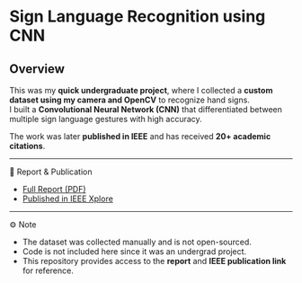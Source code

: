 # Sign Language Recognition using CNN  

## Overview  
This was my **quick undergraduate project**, where I collected a **custom dataset using my camera and OpenCV** to recognize hand signs.  
I built a **Convolutional Neural Network (CNN)** that differentiated between multiple sign language gestures with high accuracy.  

The work was later **published in IEEE** and has received **20+ academic citations**.  

---

📑 Report & Publication  
- [Full Report (PDF)](./final_report.pdf)  
- [Published in IEEE Xplore](https://ieeexplore.ieee.org/document/9914155)  

---

⚙️ Note  
- The dataset was collected manually and is not open-sourced.  
- Code is not included here since it was an undergrad project.  
- This repository provides access to the **report** and **IEEE publication link** for reference.  

